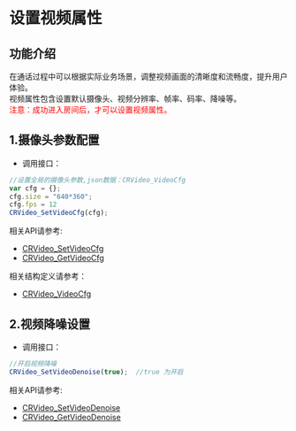 
# 设置视频属性

## 功能介绍

在通话过程中可以根据实际业务场景，调整视频画面的清晰度和流畅度，提升用户体验。</br>
视频属性包含设置默认摄像头、视频分辨率、帧率、码率、降噪等。</br>
<font color=Red>注意：成功进入房间后，才可以设置视频属性。</font>

<h2 id=cfg> 1.摄像头参数配置</h2>

- 调用接口：

```js
//设置全局的摄像头参数,json数据：CRVideo_VideoCfg
var cfg = {};
cfg.size = "640*360";
cfg.fps = 12
CRVideo_SetVideoCfg(cfg);

```
相关API请参考:
* [CRVideo_SetVideoCfg](API.md#CRVideo_SetVideoCfg)
* [CRVideo_GetVideoCfg](API.md#CRVideo_GetVideoCfg)

相关结构定义请参考：
* [CRVideo_VideoCfg](TypeDefinitions.md#CRVideo_VideoCfg)

<h2 id=denoise> 2.视频降噪设置</h2>

- 调用接口：

```js
//开启视频降噪
CRVideo_SetVideoDenoise(true);  //true 为开启

```

相关API请参考:
* [CRVideo_SetVideoDenoise](API.md#CRVideo_SetVideoDenoise)
* [CRVideo_GetVideoDenoise](API.md#CRVideo_GetVideoDenoise)












